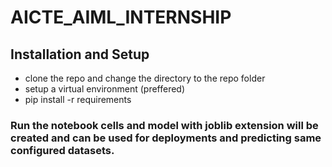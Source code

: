 # AICTE_AIML_INTERNSHIP

## Installation and Setup

- clone the repo and change the directory to the repo folder
- setup a virtual environment (preffered)
- pip install -r requirements

### Run the notebook cells and model with joblib extension will be created and can be used for deployments and predicting same configured datasets. 
